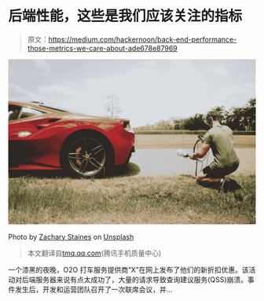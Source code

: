 # 后端性能，这些是我们应该关注的指标

> 原文：<https://medium.com/hackernoon/back-end-performance-those-metrics-we-care-about-ade678e87969>

![](img/75f461cb6068c414c87f6e83208b2206.png)

Photo by [Zachary Staines](https://unsplash.com/photos/oN9DB4tfQIg?utm_source=unsplash&utm_medium=referral&utm_content=creditCopyText) on [Unsplash](https://unsplash.com/?utm_source=unsplash&utm_medium=referral&utm_content=creditCopyText)

> 本文翻译自[tmq.qq.com](http://tmq.qq.com/2016/07/it-is-necessary-to-know-the-background-performance-test/)(腾讯手机质量中心)

一个漆黑的夜晚，O2O 打车服务提供商“X”在网上发布了他们的新折扣优惠。该活动对后端服务器来说有点太成功了，大量的请求导致查询建议服务(QSS)崩溃。事件发生后，开发和运营团队召开了一次联席会议，并…